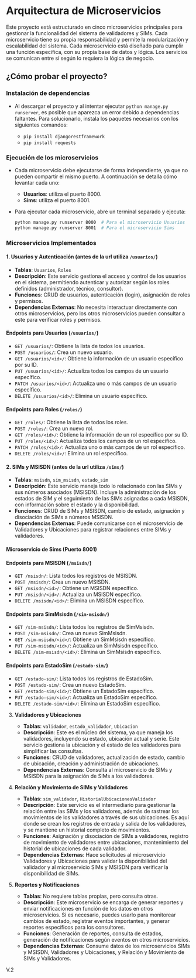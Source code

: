 # Arquitectura de Microservicios

Este proyecto está estructurado en cinco microservicios principales para gestionar la funcionalidad del sistema de validadores y SIMs. Cada microservicio tiene su propia responsabilidad y permite la modularización y escalabilidad del sistema. Cada microservicio está diseñado para cumplir una función específica, con su propia base de datos y lógica. Los servicios se comunican entre sí según lo requiera la lógica de negocio.

## ¿Cómo probar el proyecto?

### Instalación de dependencias
- Al descargar el proyecto y al intentar ejecutar `python manage.py runserver`, es posible que aparezca un error debido a dependencias faltantes. Para solucionarlo, instala los paquetes necesarios con los siguientes comandos:

   - `pip install djangorestframework`
   - `pip install requests`

### Ejecución de los microservicios
- Cada microservicio debe ejecutarse de forma independiente, ya que no pueden compartir el mismo puerto. A continuación se detalla cómo levantar cada uno:

   - **Usuarios**: utiliza el puerto 8000.
   - **Sims**: utiliza el puerto 8001.

- Para ejecutar cada microservicio, abre un terminal separado y ejecuta:

   ```bash
   python manage.py runserver 8000  # Para el microservicio Usuarios
   python manage.py runserver 8001  # Para el microservicio Sims

### Microservicios Implementados

#### 1. Usuarios y Autenticación (antes de la url utiliza `/usuarios/`)
   - **Tablas**: `Usuarios`, `Roles`
   - **Descripción**: Este servicio gestiona el acceso y control de los usuarios en el sistema, permitiendo autenticar y autorizar según los roles definidos (administrador, técnico, consultor).
   - **Funciones**: CRUD de usuarios, autenticación (login), asignación de roles y permisos.
   - **Dependencias Externas**: No necesita interactuar directamente con otros microservicios, pero los otros microservicios pueden consultar a este para verificar roles y permisos.

   #### Endpoints para Usuarios (`/usuarios/`)
   - `GET /usuarios/`: Obtiene la lista de todos los usuarios.
   - `POST /usuarios/`: Crea un nuevo usuario.
   - `GET /usuarios/<id>/`: Obtiene la información de un usuario específico por su ID.
   - `PUT /usuarios/<id>/`: Actualiza todos los campos de un usuario específico.
   - `PATCH /usuarios/<id>/`: Actualiza uno o más campos de un usuario específico.
   - `DELETE /usuarios/<id>/`: Elimina un usuario específico.

   #### Endpoints para Roles (`/roles/`)
   - `GET /roles/`: Obtiene la lista de todos los roles.
   - `POST /roles/`: Crea un nuevo rol.
   - `GET /roles/<id>/`: Obtiene la información de un rol específico por su ID.
   - `PUT /roles/<id>/`: Actualiza todos los campos de un rol específico.
   - `PATCH /roles/<id>/`: Actualiza uno o más campos de un rol específico.
   - `DELETE /roles/<id>/`: Elimina un rol específico.

#### 2. SIMs y MSISDN (antes de la url utiliza `/sims/`)
   - **Tablas**: `msisdn`, `sim_msisdn`, `estado_sim`
   - **Descripción**: Este servicio maneja todo lo relacionado con las SIMs y sus números asociados (MSISDN). Incluye la administración de los estados de SIM y el seguimiento de las SIMs asignadas a cada MSISDN, con información sobre el estado y la disponibilidad.
   - **Funciones**: CRUD de SIMs y MSISDN, cambio de estado, asignación y disociación de SIMs a números MSISDN.
   - **Dependencias Externas**: Puede comunicarse con el microservicio de Validadores y Ubicaciones para registrar relaciones entre SIMs y validadores.

   #### Microservicio de Sims (Puerto 8001)
   
   #### Endpoints para MSISDN (`/msisdn/`)
   - `GET /msisdn/`: Lista todos los registros de MSISDN.
   - `POST /msisdn/`: Crea un nuevo MSISDN.
   - `GET /msisdn/<id>/`: Obtiene un MSISDN específico.
   - `PUT /msisdn/<id>/`: Actualiza un MSISDN específico.
   - `DELETE /msisdn/<id>/`: Elimina un MSISDN específico.

   #### Endpoints para SimMsisdn (`/sim-msisdn/`)
   - `GET /sim-msisdn/`: Lista todos los registros de SimMsisdn.
   - `POST /sim-msisdn/`: Crea un nuevo SimMsisdn.
   - `GET /sim-msisdn/<id>/`: Obtiene un SimMsisdn específico.
   - `PUT /sim-msisdn/<id>/`: Actualiza un SimMsisdn específico.
   - `DELETE /sim-msisdn/<id>/`: Elimina un SimMsisdn específico.

   #### Endpoints para EstadoSim (`/estado-sim/`)
   - `GET /estado-sim/`: Lista todos los registros de EstadoSim.
   - `POST /estado-sim/`: Crea un nuevo EstadoSim.
   - `GET /estado-sim/<id>/`: Obtiene un EstadoSim específico.
   - `PUT /estado-sim/<id>/`: Actualiza un EstadoSim específico.
   - `DELETE /estado-sim/<id>/`: Elimina un EstadoSim específico.

3. **Validadores y Ubicaciones**  
   - **Tablas**: `validador`, `estado_validador`, `Ubicacion`
   - **Descripción**: Este es el núcleo del sistema, ya que maneja los validadores, incluyendo su estado, ubicación actual y serie. Este servicio gestiona la ubicación y el estado de los validadores para simplificar las consultas.
   - **Funciones**: CRUD de validadores, actualización de estado, cambio de ubicación, creación y administración de ubicaciones.
   - **Dependencias Externas**: Consulta al microservicio de SIMs y MSISDN para la asignación de SIMs a los validadores.

4. **Relación y Movimiento de SIMs y Validadores**  
   - **Tablas**: `sim_validador`, `HistorialUbicacionesValidador`
   - **Descripción**: Este servicio es el intermediario para gestionar la relación entre las SIMs y los validadores, además de rastrear los movimientos de los validadores a través de sus ubicaciones. Es aquí donde se crean los registros de entrada y salida de los validadores, y se mantiene un historial completo de movimientos.
   - **Funciones**: Asignación y disociación de SIMs a validadores, registro de movimiento de validadores entre ubicaciones, mantenimiento del historial de ubicaciones de cada validador.
   - **Dependencias Externas**: Hace solicitudes al microservicio Validadores y Ubicaciones para validar la disponibilidad del validador y al microservicio SIMs y MSISDN para verificar la disponibilidad de SIMs.

5. **Reportes y Notificaciones**  
   - **Tablas**: No requiere tablas propias, pero consulta otras.
   - **Descripción**: Este microservicio se encarga de generar reportes y enviar notificaciones en función de los datos en otros microservicios. Si es necesario, puedes usarlo para monitorear cambios de estado, registrar eventos importantes, y generar reportes específicos para los consultores.
   - **Funciones**: Generación de reportes, consulta de estados, generación de notificaciones según eventos en otros microservicios.
   - **Dependencias Externas**: Consume datos de los microservicios SIMs y MSISDN, Validadores y Ubicaciones, y Relación y Movimiento de SIMs y Validadores.

V.2